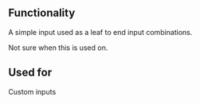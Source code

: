 ## Functionality
A simple input used as a leaf to end input combinations.

Not sure when this is used on.

## Used for 
Custom inputs
